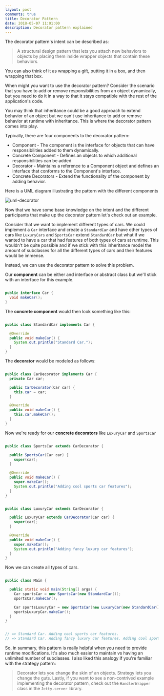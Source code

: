 ```yaml
---
layout: post
comments: true
title: Decorator Pattern  
date: 2018-05-07 11:01:00
description: Decorator pattern explained 
---
```



The decorator pattern's intent can be described as: 
> A structural design pattern that lets you attach new behaviors to objects
by placing them inside wrapper objects that contain these behaviors. 

You can also think of it as wrapping a gift, putting it in a box, and then
wrapping that box. 

When might you want to use the decorator pattern? Consider the scenario that 
you have to add or remove responsibilities from an object dynamically, 
but you need to do it in a way to that it stays compatible with the rest of the
application's code. 

You may think that inheritance could be a good approach to extend behavior of an object
but we can't use inheritance to add or remove behavior at runtime with inheritance. This 
is where the decorator pattern comes into play. 


Typically, there are four components to the decorator pattern: 

* Component - The component is the interface for objects that can have responsibilities added to them dynamically. 
* Concrete Component - Defines an objects to which additional responsibilities can be added
* Decorator - Maintains a reference to a Component object and defines an interface that conforms to the Component's interface. 
* Concrete Decorators - Extend the functionality of the component by adding behavior. 


Here is a UML diagram illustrating the pattern with the different components

![uml-decorator](http://best-practice-software-engineering.ifs.tuwien.ac.at/patterns/images/decorator_simple.jpg)



Now that we have some base knowledge on the intent and the different participants that make up the decorator pattern let's check out an example. 


Consider that we want to implement different types of cars. We could implement a `Car` interface
and create a `StandardCar` and have other types of cars like `LuxuryCars` and `SportsCar` extend 
`StandardCar` but what if we wanted to have a car that had features of both types of cars at runtime. This wouldn't be quite possible and if we stick with this inheritance model the amount of subclasses for all the different types of cars and their features would be immense. 

Instead, we can use the decorator pattern to solve this problem. 


Our **component** can be either and interface or abstract class but we'll stick with an interface for this example. 


```java 

public interface Car {
  void makeCar();
}

```



The **concrete component** would then look something like this: 


```java 

public class StandardCar implements Car {

  @Override
  public void makeCar() {
    System.out.println("Standard Car.");
  }
}

```


The **decorator** would be modeled as follows: 


```java 

public class CarDecorator implements Car {
  private Car car;

  public CarDecorator(Car car) {
    this.car = car;
  }

  @Override
  public void makeCar() {
    this.car.makeCar();
  }
}

```



Now we're ready for our **concrete decorators** like `LuxuryCar` and `SportsCar`


```java 

public class SportsCar extends CarDecorator {

  public SportsCar(Car car) {
    super(car);
  }

  @Override
  public void makeCar() {
    super.makeCar();
    System.out.println("Adding cool sports car features");
  }
}


public class LuxuryCar extends CarDecorator {

  public LuxuryCar extends CarDecorator(Car car) {
    super(car);
  }

  @Override
  public void makeCar() {
    super.makeCar();
    System.out.println("Adding fancy luxury car features");
  }
}

```



Now we can create all types of cars. 



```java

public class Main {

  public static void main(String[] args) {
    Car sportsCar = new SportsCar(new StandardCar());
    sportsCar.makeCar();

    Car sportsLuxuryCar = new SportsCar(new LuxuryCar(new StandardCar()));
    sportsLuxuryCar.makeCar();
  }
}


// => Standard Car. Adding cool sports car features.
// => Standard Car. Adding fancy luxury car features. Adding cool sports car features. 

```



So, in summary, this pattern is really helpful when you need to provide runtime modifications. It's also much easier to maintain vs having an unlimited number of subclasses. I also liked this analogy if you're familiar with the strategy pattern:  
> Decorator lets you change the skin of an objects. Strategy lets you change the guts. Lastly, if you want to see a non-contrived example implementing the decorator pattern, check out the `HandlerWrapper` class in the `Jetty.server` library. 


